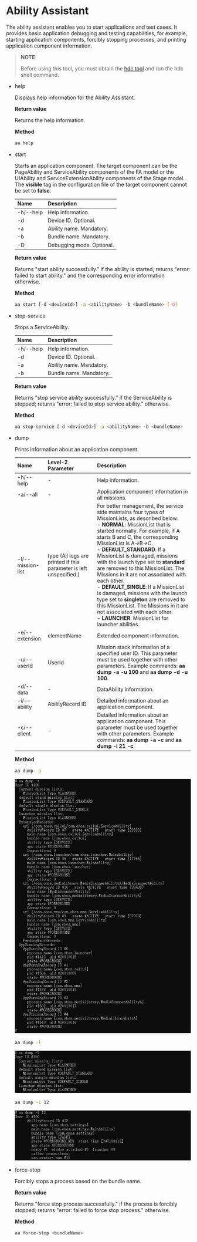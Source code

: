 # Ability Assistant


The ability assistant enables you to start applications and test cases. It provides basic application debugging and testing capabilities, for example, starting application components, forcibly stopping processes, and printing application component information.

> **NOTE**
>
> Before using this tool, you must obtain the [hdc tool](../../device-dev/subsystems/subsys-toolchain-hdc-guide.md) and run the hdc shell command.


- help
  
  Displays help information for the Ability Assistant.

  **Return value**

  Returns the help information.

  **Method**

  
  ```bash
  aa help
  ```


- start
  
  Starts an application component. The target component can be the PageAbility and ServiceAbility components of the FA model or the UIAbility and ServiceExtensionAbility components of the Stage model. The **visible** tag in the configuration file of the target component cannot be set to **false**.

  | Name| Description|
  | -------- | -------- |
  | -h/--help | Help information.|
  | -d | Device ID. Optional.|
  | -a | Ability name. Mandatory.|
  | -b | Bundle name. Mandatory.|
  | -D | Debugging mode. Optional.|

  **Return value**

  Returns "start ability successfully." if the ability is started; returns "error: failed to start ability." and the corresponding error information otherwise.

  **Method**

  
  ```bash
  aa start [-d <deviceId>] -a <abilityName> -b <bundleName> [-D]
  ```

- stop-service
  
  Stops a ServiceAbility.

  | Name| Description|
  | -------- | -------- |
  | -h/--help | Help information.|
  | -d | Device ID. Optional.|
  | -a | Ability name. Mandatory.|
  | -b | Bundle name. Mandatory.|

  **Return value**

  Returns "stop service ability successfully." if the ServiceAbility is stopped; returns "error: failed to stop service ability." otherwise.

  **Method**

  
  ```bash
  aa stop-service [-d <deviceId>] -a <abilityName> -b <bundleName>
  ```

- dump
  
    Prints information about an application component.
  
    | Name| Level-2 Parameter| Description|
  | -------- | -------- | -------- |
  | -h/--help | - | Help information.|
  | -a/--all | - | Application component information in all missions.|
  | -l/--mission-list | type (All logs are printed if this parameter is left unspecified.)| For better management, the service side maintains four types of MissionLists, as described below:<br>- **NORMAL**: MissionList that is started normally. For example, if A starts B and C, the corresponding MissionList is A->B->C.<br>- **DEFAULT_STANDARD**: If a MissionList is damaged, missions with the launch type set to **standard** are removed to this MissionList. The Missions in it are not associated with each other.<br>- **DEFAULT_SINGLE**: If a MissionList is damaged, missions with the launch type set to **singleton** are removed to this MissionList. The Missions in it are not associated with each other.<br>- **LAUNCHER**: MissionList for launcher abilities. |
  | -e/--extension | elementName | Extended component information.|
  | -u/--userId | UserId | Mission stack information of a specified user ID. This parameter must be used together with other parameters. Example commands: **aa dump -a -u 100** and **aa dump -d -u 100**.|
  | -d/--data | - | DataAbility information.|
  | -i/--ability | AbilityRecord ID | Detailed information about an application component.|
  | -c/--client | - | Detailed information about an application component. This parameter must be used together with other parameters. Example commands: **aa dump -a -c** and **aa dump -i 21 -c**.|

  **Method**

  
  ```bash
  aa dump -a
  ```

  ![aa-dump-a](figures/aa-dump-a.png)

  
  ```bash
  aa dump -l
  ```

  ![aa-dump-l](figures/aa-dump-l.png)

  
  ```bash
  aa dump -i 12
  ```

  ![aa-dump-i](figures/aa-dump-i.png)

- force-stop
  
  Forcibly stops a process based on the bundle name.

  **Return value**

  Returns "force stop process successfully." if the process is forcibly stopped; returns "error: failed to force stop process." otherwise.

  **Method**

  
  ```bash
  aa force-stop <bundleName>
  ```
